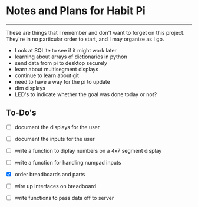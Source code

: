 # Notes and Plans for Habit Pi
-----------------------
These are things that I remember and don't want to forget on this project.  They're in no particular order to start, and I may organize as I go.

- Look at SQLite to see if it might work later
- learning about arrays of dictionaries in python
- send data from pi to desktop securely
- learn about multisegment displays
- continue to learn about git
- need to have a way for the pi to update
- dim displays
- LED's to indicate whether the goal was done today or not?


## To-Do's
-[ ] document the displays for the user
-[ ] document the inputs for the user
-[ ] write a function to diplay numbers on a 4x7 segment display
-[ ] write a function for handling numpad inputs
-[x] order breadboards and parts
-[ ] wire up interfaces on breadboard
-[ ] write functions to pass data off to server

